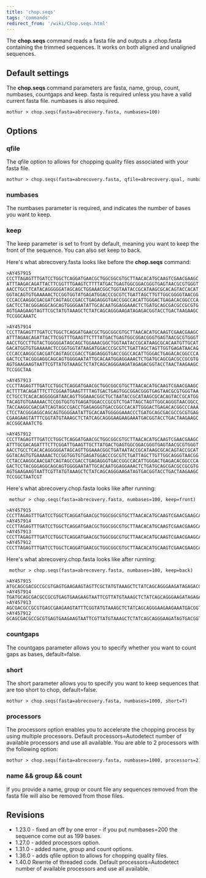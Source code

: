 ```yaml
---
title: 'chop.seqs'
tags: 'commands'
redirect_from: '/wiki/Chop.seqs.html'
---
```

The **chop.seqs** command reads a fasta file and outputs a .chop.fasta
containing the trimmed sequences. It works on both aligned and unaligned
sequences.


## Default settings

The **chop.seqs** command parameters are fasta, name, group, count,
numbases, countgaps and keep. fasta is required unless you have a valid
current fasta file. numbases is also required.

    mothur > chop.seqs(fasta=abrecovery.fasta, numbases=100)

## Options

### qfile

The qfile option to allows for chopping quality files associated with
your fasta file.

    mothur > chop.seqs(fasta=abrecovery.fasta, qfile=abrecovery.qual, numbases=100)

### numbases

The numbases parameter is required, and indicates the number of bases
you want to keep.

### keep

The keep parameter is set to front by default, meaning you want to keep
the front of the sequence. You can also set keep to back.

Here's what abrecovery.fasta looks like before the **chop.seqs** command:

    >AY457915
    CCCTTAGAGTTTGATCCTGGCTCAGGATGAACGCTGGCGGCGTGCTTAACACATGCAAGTCGAACGAAGC
    ATTTAAGACAGATTACTTCGGTTTGAAGTCTTTTATGACTGAGTGGCGGACGGGTGAGTAACGCGTGGGT
    AACCTGCCTCATACAGGGGGATAGCAGCTGGAAACGGCTGGTAATACCGCATAAGCGCACAGTACCACAT
    GGTACAGTGTGAAAAACTCCGGTGGTATGAGATGGACCCGCGTCTGATTAGCTTGTTGGCGGGGTAACGG
    CCCACCAAGGCGACGATCAGTAGCCGACCTGAGAGGGTGACCGGCCACATTGGGACTGAGACACGGCCCA
    GACTCCTACGGGAGGCAGCAGTGGGGAATATTGCACAATGGAGGAAACTCTGATGCAGCGACGCCGCGTG
    AGTGAAGAAGTAGTTCGCTATGTAAAGCTCTATCAGCAGGGAAGATAGAGACGGTACCTGACTAAGAAGC
    TCCGGCAAATC

    >AY457914
    CCCTTAGAGTTTGATCCTGGCTCAGGATGAACGCTGGCGGCGTGCTTAACACATGCAAGTCGAACGAAGC
    ATTTAGAACAGATTACTTCGGTTTGAAGTTCTTTATGACTGAGTGGCGGACGGGTGAGTAACGCGTGGGT
    AACCTGCCTTGTACTGGGGGATAGCAGCTGGAAACGGCTGGTAATACCGCATAAGCGCACAATGTTGCAT
    GACATGGTGTGAAAAACTCCGGTGGTATAAGATGGACCCGCGTCTGATTAGCTAGTTGGTGAGATAACAG
    CCCACCAAGGCGACGATCAGTAGCCGACCTGAGAGGGTGACCGGCCACATTGGGACTGAGACACGGCCCA
    GACTCCTACGGGAGGCAGCAGTGGGGAATATTGCACAATGGAGGAAACTCTGATGCAGCGACGCCGCGTG
    AGTGAAGAAGTAATTCGTTATGTAAAGCTCTATCAGCAGGGAAGATAGAGACGGTACCTAACTAAGAAGC
    TCCGGCTAA

    >AY457913
    CCCTTAGAGTTTGATCCTGGCTCAGGATGAACGCTGGCGGCGTGCTTAACACATGCAAGTCGAACGAAGC
    ACTTTTACAGATTTCTTCGGAATGAAGTTTTAGTGACTGAGTGGCGGACGGGTGAGTAACGCGTGGGTAA
    CCTGCCTCACACAGGGGGATAACAGTTGGAAACGGCTGCTAATACCGCATAAGCGCACAGTACCGCATGG
    TACAGTGTGAAAAACTCCGGTGGTGTGAGATGGACCCGCGTCTGATTAGCTAGTTGGCAGGGTAACGGCC
    TACCAAGGCGACGATCAGTAGCCGACCTGAGAGGGTGACCGGCCACATTGGGACTGAGACACGGCCCAAA
    CTCCTACGGGAGGCAGCAGTGGGGAATATTGCACAATGGGGGAAACCCTGATGCAGCGACGCCGCGTGAG
    CGAAGAAGTATTTCGGTATGTAAAGCTCTATCAGCAGGGAAGAAGAAATGACGGTACCTGACTAAGAAGC
    ACCGGCAAATCTG

    >AY457912
    CCCTTAGAGTTTGATCCTGGCTCAGGATGAACGCTGGCGGCGTGCTTAACACATGCAAGTCGAACGAAGC
    ATTTGCGACAGATTTCTTCGGATTGAAGTTGCTTATGACTGAGTGGCGGACGGGTGAGTAACGCGTGGGT
    AACCTGCCTCACACAGGGGGATAGCAGTTGGAAACGGCTGATAATACCGCATAAGCGCACAGTACCGCAT
    GGTACAGTGTGAAAAACTCCGGTGGTGTGAGATGGACCCGCGTCTGATTAGCTTGTTGGCAGGGTAACGG
    CCTACCAAGGCAACGATCAGTAGCCGACCTGAGAGGGTGACCGGCCACATTGGGACTGAGACACGGCCCA
    GACTCCTACGGGAGGCAGCAGTGGGGAATATTGCACAATGGAGGAAACTCTGATGCAGCGACGCCGCGTG
    AGTGAAGAAGTAATTCGTTATGTAAAGCTCTATCAGCAGGGAAGATAGTGACGGTACCTGACTAAGAAGC
    TCCGGCTAATCGT

Here's what abrecovery.chop.fasta looks like after running:

     mothur > chop.seqs(fasta=abrecovery.fasta, numbases=100, keep=front)

    >AY457915
    CCCTTAGAGTTTGATCCTGGCTCAGGATGAACGCTGGCGGCGTGCTTAACACATGCAAGTCGAACGAAGCATTTAAGACAGATTACTTCGGTTTGAAGT
    >AY457914
    CCCTTAGAGTTTGATCCTGGCTCAGGATGAACGCTGGCGGCGTGCTTAACACATGCAAGTCGAACGAAGCATTTAGAACAGATTACTTCGGTTTGAAGT
    >AY457913
    CCCTTAGAGTTTGATCCTGGCTCAGGATGAACGCTGGCGGCGTGCTTAACACATGCAAGTCGAACGAAGCACTTTTACAGATTTCTTCGGAATGAAGTT
    >AY457912
    CCCTTAGAGTTTGATCCTGGCTCAGGATGAACGCTGGCGGCGTGCTTAACACATGCAAGTCGAACGAAGCATTTGCGACAGATTTCTTCGGATTGAAGT

Here's what abrecovery.chop.fasta looks like after running:

     mothur > chop.seqs(fasta=abrecovery.fasta, numbases=100, keep=back)

    >AY457915
    ATGCAGCGACGCCGCGTGAGTGAAGAAGTAGTTCGCTATGTAAAGCTCTATCAGCAGGGAAGATAGAGACGGTACCTGACTAAGAAGCTCCGGCAAATC
    >AY457914
    TGATGCAGCGACGCCGCGTGAGTGAAGAAGTAATTCGTTATGTAAAGCTCTATCAGCAGGGAAGATAGAGACGGTACCTAACTAAGAAGCTCCGGCTAA
    >AY457913
    AGCGACGCCGCGTGAGCGAAGAAGTATTTCGGTATGTAAAGCTCTATCAGCAGGGAAGAAGAAATGACGGTACCTGACTAAGAAGCACCGGCAAATCTG
    >AY457912
    GCAGCGACGCCGCGTGAGTGAAGAAGTAATTCGTTATGTAAAGCTCTATCAGCAGGGAAGATAGTGACGGTACCTGACTAAGAAGCTCCGGCTAATCGT

### countgaps

The countgaps parameter allows you to specify whether you want to count
gaps as bases, default=false.

### short

The short parameter allows you to specify you want to keep sequences
that are too short to chop, default=false.

    mothur > chop.seqs(fasta=abrecovery.fasta, numbases=1000, short=T)

### processors

The processors option enables you to accelerate the chopping process by
using multiple processors. Default processors=Autodetect number of
available processors and use all available. You are able to 2 processors
with the following option:

    mothur > chop.seqs(fasta=abrecovery.fasta, numbases=1000, processors=2)

### name && group && count

If you provide a name, group or count file any sequences removed from
the fasta file will also be removed from those files.

## Revisions

-   1.23.0 - fixed an off by one error - if you put numbases=200 the
    sequence come out as 199 bases.
-   1.27.0 - added processors option.
-   1.31.0 - added name, group and count options.
-   1.36.0 - adds qfile option to allows for chopping quality files.
-   1.40.0 Rewrite of threaded code. Default processors=Autodetect
    number of available processors and use all available.


